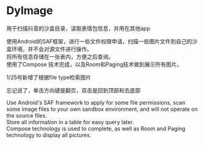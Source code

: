 # DyImage
用于扫描抖音的沙盒目录，读取表情包信息，并用在其他app

使用Android的SAF框架，进行一些文件权限申请，扫描一些图片文件到自己的沙盒环境，并不会对源文件进行操作。  
将所有信息存储在一张表内，方便之后查询。  
使用了Compose 技术完成，以及Room和Paging技术做到展示所有图片。 

1/25号新增了根据file type检索图片

忘记说了，单击方向键是翻页，双击是回到顶部和去底部

Use Android's SAF framework to apply for some file permissions, scan some image files to your own sandbox environment, and will not operate on the source files.  
Store all information in a table for easy query later.  
Compose technology is used to complete, as well as Room and Paging technology to display all pictures.  
